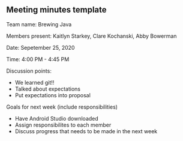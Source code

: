 ## Meeting minutes template

Team name: Brewing Java

Members present: Kaitlyn Starkey, Clare Kochanski, Abby Bowerman

Date: Sepetember 25, 2020

Time: 4:00 PM - 4:45 PM

Discussion points: 

* We learned git!!
* Talked about expectations
* Put expectations into proposal

Goals for next week (include responsibilities)

* Have Android Studio downloaded
* Assign responsibilites to each member
* Discuss progress that needs to be made in the next week
